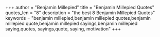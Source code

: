 +++
author = "Benjamin Millepied"
title = "Benjamin Millepied Quotes"
quotes_len = "8"
description = "the best 8 Benjamin Millepied Quotes"
keywords = "benjamin millepied,benjamin millepied quotes,benjamin millepied quote,benjamin millepied sayings,benjamin millepied saying,quotes, sayings,quote, saying, motivation"
+++
